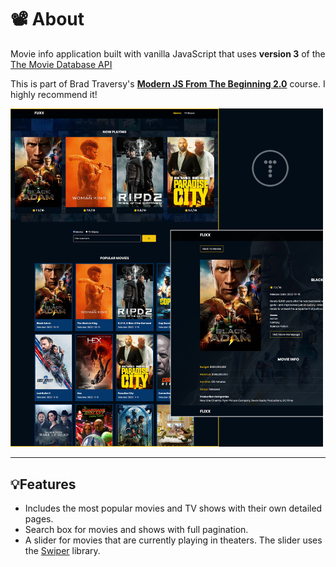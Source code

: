 # 📽️ About

Movie info application built with vanilla JavaScript that uses **version 3** of the [The Movie Database API](https://developers.themoviedb.org/3)

This is part of Brad Traversy's [**Modern JS From The Beginning 2.0**](https://www.traversymedia.com/modern-javascript-2-0) course. I highly recommend it!

<img src="images/screen.jpg" alt="Screenshot" width="500">

---

## 💡Features

- Includes the most popular movies and TV shows with their own detailed pages.
- Search box for movies and shows with full pagination.
- A slider for movies that are currently playing in theaters. The slider uses the [Swiper](https://swiperjs.com) library.
